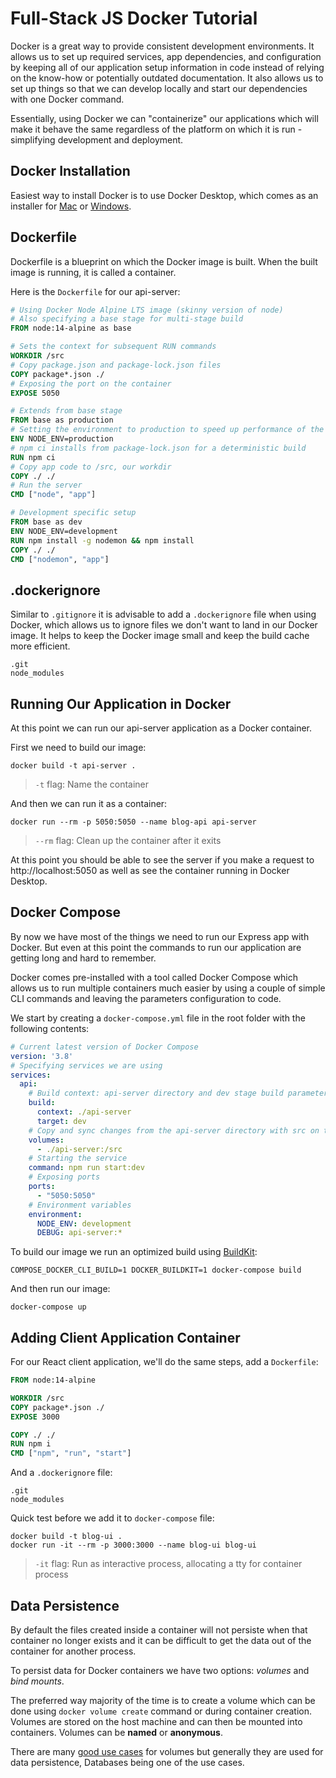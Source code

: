 # Full-Stack JS Docker Tutorial

Docker is a great way to provide consistent development environments. It allows us to set up required services, app dependencies, and configuration by keeping all of our application setup information in code instead of relying on the know-how or potentially outdated documentation. It also allows us to set up things so that we can develop locally and start our dependencies with one Docker command.

Essentially, using Docker we can "containerize" our applications which will make it behave the same regardless of the platform on which it is run - simplifying development and deployment.

## Docker Installation

Easiest way to install Docker is to use Docker Desktop, which comes as an installer for [Mac](https://download.docker.com/mac/stable/Docker.dmg) or [Windows](https://download.docker.com/win/stable/Docker%20Desktop%20Installer.exe).

## Dockerfile

Dockerfile is a blueprint on which the Docker image is built. When the built image is running, it is called a container.

Here is the `Dockerfile` for our api-server:

```Dockerfile
# Using Docker Node Alpine LTS image (skinny version of node)
# Also specifying a base stage for multi-stage build
FROM node:14-alpine as base

# Sets the context for subsequent RUN commands
WORKDIR /src
# Copy package.json and package-lock.json files 
COPY package*.json ./
# Exposing the port on the container
EXPOSE 5050

# Extends from base stage
FROM base as production
# Setting the environment to production to speed up performance of the build
ENV NODE_ENV=production
# npm ci installs from package-lock.json for a deterministic build
RUN npm ci
# Copy app code to /src, our workdir
COPY ./ ./
# Run the server
CMD ["node", "app"]

# Development specific setup
FROM base as dev
ENV NODE_ENV=development
RUN npm install -g nodemon && npm install
COPY ./ ./
CMD ["nodemon", "app"]
```

## .dockerignore

Similar to `.gitignore` it is advisable to add a `.dockerignore` file when using Docker, which allows us to ignore files we don't want to land in our Docker image. It helps to keep the Docker image small and keep the build cache more efficient.

```dockerignore
.git
node_modules
```

## Running Our Application in Docker

At this point we can run our api-server application as a Docker container.

First we need to build our image:

```
docker build -t api-server .
```

> `-t` flag: Name the container

And then we can run it as a container:

```
docker run --rm -p 5050:5050 --name blog-api api-server
```

> `--rm` flag: Clean up the container after it exits

At this point you should be able to see the server if you make a request to http://localhost:5050 as well as see the container running in Docker Desktop.

## Docker Compose

By now we have most of the things we need to run our Express app with Docker. But even at this point the commands to run our application are getting long and hard to remember.

Docker comes pre-installed with a tool called Docker Compose which allows us to run multiple containers much easier by using a couple of simple CLI commands and leaving the parameters configuration to code.

We start by creating a `docker-compose.yml` file in the root folder with the following contents:

```yaml
# Current latest version of Docker Compose
version: '3.8'
# Specifying services we are using
services:
  api:
    # Build context: api-server directory and dev stage build parameter
    build:
      context: ./api-server
      target: dev
    # Copy and sync changes from the api-server directory with src on the Docker container, ie: hot reload 
    volumes:
      - ./api-server:/src
    # Starting the service
    command: npm run start:dev
    # Exposing ports
    ports:
      - "5050:5050"
    # Environment variables
    environment:
      NODE_ENV: development
      DEBUG: api-server:*
```

To build our image we run an optimized build using [BuildKit](https://docs.docker.com/develop/develop-images/build_enhancements/):

```
COMPOSE_DOCKER_CLI_BUILD=1 DOCKER_BUILDKIT=1 docker-compose build
```

And then run our image:

```
docker-compose up
```

## Adding Client Application Container

For our React client application, we'll do the same steps, add a `Dockerfile`:

```Dockerfile
FROM node:14-alpine

WORKDIR /src
COPY package*.json ./
EXPOSE 3000

COPY ./ ./
RUN npm i
CMD ["npm", "run", "start"]
```

And a `.dockerignore` file:

```dockerignore
.git
node_modules
```

Quick test before we add it to `docker-compose` file:

```
docker build -t blog-ui .
docker run -it --rm -p 3000:3000 --name blog-ui blog-ui
```

> `-it` flag: Run as interactive process, allocating a tty for container process

## Data Persistence

By default the files created inside a container will not persiste when that container no longer exists and it can be difficult to get the data out of the container for another process.

To persist data for Docker containers we have two options: *volumes* and *bind mounts*.

The preferred way majority of the time is to create a volume which can be done using `docker volume create` command or during container creation. Volumes are stored on the host machine and can then be mounted into containers. Volumes can be **named** or **anonymous**.

There are many [good use cases](https://docs.docker.com/storage/#good-use-cases-for-volumes) for volumes but generally they are used for data persistence, Databases being one of the use cases.